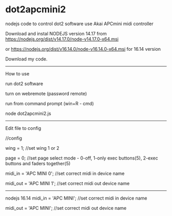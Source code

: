 # dot2apcmini2
nodejs code to control dot2 software use Akai APCmini midi controller


Download and instal NODEJS version 14.17 from https://nodejs.org/dist/v14.17.0/node-v14.17.0-x64.msi

or https://nodejs.org/dist/v16.14.0/node-v16.14.0-x64.msi for 16.14 version




Download my code.

----------------------

How to use

run dot2 software

turn on webremote (password remote)

run from command prompt (win+R - cmd)

node dot2apcmini2.js

--------------------

Edit file to config

//config 

wing = 1;   //set wing 1 or 2

page = 0;   //set page select mode - 0-off, 1-only exec buttons(5), 2-exec buttons and faders together(5)

midi_in = 'APC MINI 0';     //set correct midi in device name

midi_out = 'APC MINI 1';    //set correct midi out device name


-----
nodejs 16.14
midi_in = 'APC MINI';     //set correct midi in device name

midi_out = 'APC MINI';    //set correct midi out device name


